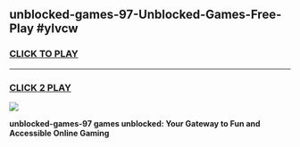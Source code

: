 
## unblocked-games-97-Unblocked-Games-Free-Play #ylvcw
<h3>
<a href="https://us.freeplayer.one?title=unblocked-games-97&ref=9M">CLICK TO PLAY</a></h3>
<hr>

<h3>
<a href="https://us.freeplayer.one?title=unblocked-games-97&ref=9M">CLICK 2 PLAY</a>
  
</h3>

<a href="https://us.freeplayer.one?title=unblocked-games-97&ref=9M"><img src="https://clearcache.store/games.png"></a>


**unblocked-games-97 games unblocked: Your Gateway to Fun and Accessible Online Gaming**
